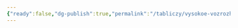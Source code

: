 ```yaml
---
{"ready":false,"dg-publish":true,"permalink":"/tabliczy/vysokoe-vozrozhdenie/kapella-medichi-v-czerkvi-san-lorenczo/","dgPassFrontmatter":true}
---
```



